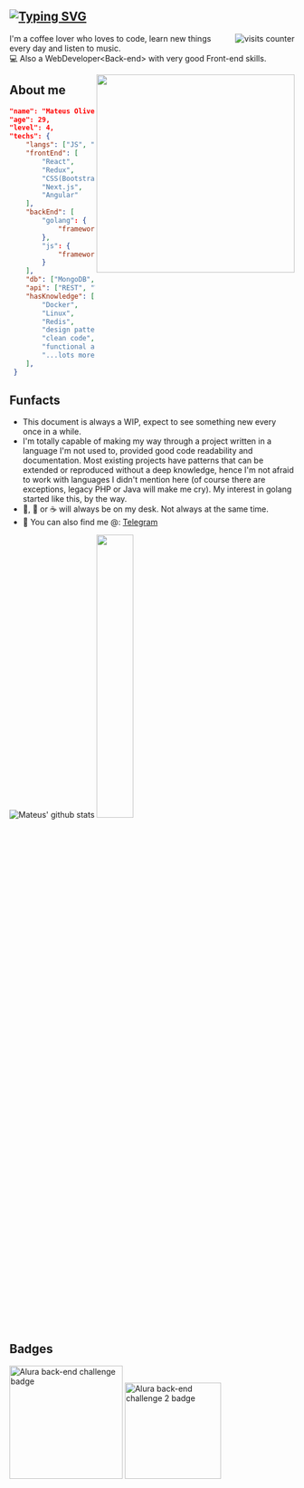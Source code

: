 
## [![Typing SVG](https://readme-typing-svg.herokuapp.com/?lines=Olá,+seja+bem-vindo!;Hello+there!+Welcome!&size=22)](https://git.io/typing-svg) 
<img align="right" src="https://komarev.com/ghpvc/?username=mateusmlo&color=ff69b4" alt="visits counter" />


I'm a coffee lover who loves to code, learn new things every day and listen to music. \
:computer: Also a WebDeveloper\<Back-end> with very good Front-end skills.

<img align="right" src="https://user-images.githubusercontent.com/13263031/158471939-34ea7390-7332-42f9-8839-0a957d5be4af.png" width="350" />

## About me
```json
"name": "Mateus Oliveira",
"age": 29,
"level": 4, 
"techs": { 
	"langs": ["JS", "Golang"],
	"frontEnd": [
		"React", 
		"Redux", 
		"CSS(Bootstrap, Bulma, MUI)",
		"Next.js",
		"Angular"
	], 
	"backEnd": [
		"golang": {
			"frameworks": ["gin", "bee"]
		},
		"js": {
			"frameworks": ["express", "nest"]
		}
	], 
	"db": ["MongoDB", "PostgreSQL", "MySQL"], 
	"api": ["REST", "WebSockets", "GraphQL"], 
	"hasKnowledge": [
		"Docker",
		"Linux", 
		"Redis", 
		"design patterns", 
		"clean code", 
		"functional and OOP",
		"...lots more"
	],  
 } 
 ```

## Funfacts
* This document is always a WIP, expect to see something new every once in a while.
* I'm totally capable of making my way through a project written in a language I'm not used to, provided good code readability and documentation. Most existing projects have patterns that can be extended or reproduced without a deep knowledge, hence I'm not afraid to work with languages I didn't mention here (of course there are exceptions, legacy PHP or Java will make me cry). My interest in golang started like this, by the way.
* :beer:, :tea: or :coffee: will always be on my desk. Not always at the same time.
* :calling: You can also find me @: [Telegram](https://t.me/mmlo95)


![Mateus' github stats](https://github-readme-stats.vercel.app/api?username=mateusmlo&show_icons=true&count_private=true&line_height=21&theme=panda&hide_border=true)
<img src="https://github-readme-stats.vercel.app/api/top-langs/?username=mateusmlo&layout=compact&theme=panda&hide=Handlebars&hide_border=true" width="35.8%" />

## Badges

<img src="https://user-images.githubusercontent.com/79534537/130526621-667ca50a-35b5-4653-b8e8-b6d96fd4b357.png" alt="Alura back-end challenge badge" title="Alura back-end challenge badge" width="200"/> <img src="https://user-images.githubusercontent.com/13263031/155534008-2c98ac32-2987-427d-b47d-751362bc893b.png" alt="Alura back-end challenge 2 badge" title="Alura back-end challenge #2 badge" width="170"/>
